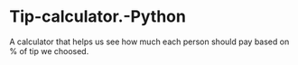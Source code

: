 # Tip-calculator.-Python
A calculator that helps us see how much each person should pay based on % of tip we choosed.
